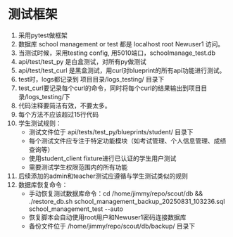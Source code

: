 # 测试框架
1. 采用pytest做框架
2. 数据库 school management or test 都是 localhost root Newuser1 访问。
3. 当测试时候，采用testing config, 用5010端口，schoolmanage_test.db
4. api/test/test_py 是白盒测试，对所有py做测试
5. api/test/test_curl 是黑盒测试，用curl对blueprint的所有api功能进行测试。
6. test时，logs都记录到 项目目录/logs_testing/ 目录下
7. test_curl要记录每个curl的命令，同时将每个curl的结果输出到项目目录/logs_testing/下
8. 代码注释要简洁有效，不要太多。
9. 每个方法不应该超过15行代码
10. 学生测试规则：
    - 测试文件位于 api/tests/test_py/blueprints/student/ 目录下
    - 每个测试文件应专注于特定功能模块（如考试管理、个人信息管理、成绩查询等）
    - 使用student_client fixture进行已认证的学生用户测试
    - 需要测试学生权限范围内的所有功能
11. 后续添加的admin和teacher测试应遵循与学生测试类似的规则
12. 数据库恢复命令：
    - 手动恢复测试数据库命令：cd /home/jimmy/repo/scout/db && ./restore_db.sh school_management_backup_20250831_103236.sql school_management_test --auto
    - 恢复脚本会自动使用root用户和Newuser1密码连接数据库
    - 备份文件位于 /home/jimmy/repo/scout/db/backup/ 目录下